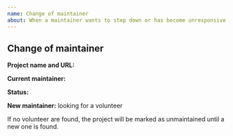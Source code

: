 ```yaml
---
name: Change of maintainer
about: When a maintainer wants to step down or has become unresponsive.
---
```


## Change of maintainer ##

**Project name and URL:**

**Current maintainer:**

**Status:**

**New maintainer:** looking for a volunteer <!-- update if you are a volunteer / know a volunteer -->

If no volunteer are found, the project will be marked as unmaintained until a new one is found.

